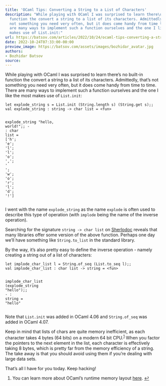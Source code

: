 ```yaml
---
title: 'OCaml Tips: Converting a String to a List of Characters'
description: "While playing with OCaml I was surprised to learn there\u2019s no built-in
  function the convert a string to a list of its characters. Admittedly, that\u2019s
  not something you need very often, but it does come handy from time to time. There
  are many ways to implement such a function ourselves and the one I like the most
  makes use of List.init:"
url: https://batsov.com/articles/2022/10/24/ocaml-tips-converting-a-string-to-a-list-of-characters/
date: 2022-10-24T07:33:00-00:00
preview_image: https://batsov.com/assets/images/bozhidar_avatar.jpg
authors:
- Bozhidar Batsov
source:
---
```


<p>While playing with OCaml I was surprised to learn there’s no built-in
function the convert a string to a list of its characters. Admittedly, that’s
not something you need very often, but it does come handy from time to time.
There are many ways to implement such a function ourselves and the one I like
the most makes use of <code class="language-plaintext highlighter-rouge">List.init</code>:</p>

<div class="language-ocaml highlighter-rouge"><div class="highlight"><pre class="highlight"><code><span class="k">let</span> <span class="n">explode_string</span> <span class="n">s</span> <span class="o">=</span> <span class="nn">List</span><span class="p">.</span><span class="n">init</span> <span class="p">(</span><span class="nn">String</span><span class="p">.</span><span class="n">length</span> <span class="n">s</span><span class="p">)</span> <span class="p">(</span><span class="nn">String</span><span class="p">.</span><span class="n">get</span> <span class="n">s</span><span class="p">);;</span>
<span class="k">val</span> <span class="n">explode_string</span> <span class="o">:</span> <span class="kt">string</span> <span class="o">-&gt;</span> <span class="kt">char</span> <span class="kt">list</span> <span class="o">=</span> <span class="o">&lt;</span><span class="k">fun</span><span class="o">&gt;</span>

<span class="n">explode_string</span> <span class="s2">"hello, world!"</span><span class="p">;;</span>
<span class="o">-</span> <span class="o">:</span> <span class="kt">char</span> <span class="kt">list</span> <span class="o">=</span> <span class="p">[</span><span class="k">'</span><span class="n">h'</span><span class="p">;</span> <span class="k">'</span><span class="n">e'</span><span class="p">;</span> <span class="k">'</span><span class="n">l'</span><span class="p">;</span> <span class="k">'</span><span class="n">l'</span><span class="p">;</span> <span class="k">'</span><span class="n">o'</span><span class="p">;</span> <span class="k">'</span><span class="o">,</span><span class="k">'</span><span class="p">;</span> <span class="k">'</span> <span class="k">'</span><span class="p">;</span> <span class="k">'</span><span class="n">w'</span><span class="p">;</span> <span class="k">'</span><span class="n">o'</span><span class="p">;</span> <span class="k">'</span><span class="n">r'</span><span class="p">;</span> <span class="k">'</span><span class="n">l'</span><span class="p">;</span> <span class="k">'</span><span class="n">d'</span><span class="p">;</span> <span class="k">'</span><span class="o">!</span><span class="k">'</span><span class="p">]</span>
</code></pre></div></div>

<p>I went with the name <code class="language-plaintext highlighter-rouge">explode_string</code> as the name <code class="language-plaintext highlighter-rouge">explode</code> is often used to describe this type of operation (with <code class="language-plaintext highlighter-rouge">implode</code> being the name of the inverse operation).</p>

<p>Searching for the signature <code class="language-plaintext highlighter-rouge">string -&gt; char list</code> on <a href="https://doc.sherlocode.com/">Sherlodoc</a> reveals that many libraries offer some version of the above function.
Perhaps one day we’ll have something like <code class="language-plaintext highlighter-rouge">String.to_list</code> in the standard library.</p>

<p>By the way, it’s also pretty easy to define the inverse operation - namely creating a string out of a list of characters:</p>

<div class="language-ocaml highlighter-rouge"><div class="highlight"><pre class="highlight"><code><span class="k">let</span> <span class="n">implode_char_list</span> <span class="n">l</span> <span class="o">=</span> <span class="nn">String</span><span class="p">.</span><span class="n">of_seq</span> <span class="p">(</span><span class="nn">List</span><span class="p">.</span><span class="n">to_seq</span> <span class="n">l</span><span class="p">);;</span>
<span class="k">val</span> <span class="n">implode_char_list</span> <span class="o">:</span> <span class="kt">char</span> <span class="kt">list</span> <span class="o">-&gt;</span> <span class="kt">string</span> <span class="o">=</span> <span class="o">&lt;</span><span class="k">fun</span><span class="o">&gt;</span>

<span class="n">implode_char_list</span> <span class="p">(</span><span class="n">explode_string</span> <span class="s2">"hello"</span><span class="p">);;</span>
<span class="o">-</span> <span class="o">:</span> <span class="kt">string</span> <span class="o">=</span> <span class="s2">"hello"</span>
</code></pre></div></div>

<p>Note that <code class="language-plaintext highlighter-rouge">List.init</code> was added in OCaml 4.06 and <code class="language-plaintext highlighter-rouge">String.of_seq</code> was added in OCaml 4.07.</p>

<p>Keep in mind that lists of chars are quite memory inefficient, as each character
takes 4 bytes (64 bits) on a modern 64 bit CPU.<sup role="doc-noteref"><a href="https://batsov.com/feeds/OCaml.xml#fn:1" class="footnote" rel="footnote">1</a></sup> When you factor the pointers to
the next element in the list, each character is effectively taking 8 bytes,
which is pretty far from the memory efficiency of a string. The take away is that
you should avoid using them if you’re dealing with large data sets.</p>

<p>That’s all I have for you today. Keep hacking!</p>

<div class="footnotes" role="doc-endnotes">
  <ol>
    <li role="doc-endnote">
      <p>You can learn more about OCaml’s runtime memory layout <a href="https://dev.realworldocaml.org/runtime-memory-layout.html">here</a>.&nbsp;<a href="https://batsov.com/feeds/OCaml.xml#fnref:1" class="reversefootnote" role="doc-backlink">↩</a></p>
    </li>
  </ol>
</div>

